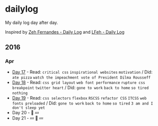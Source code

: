# dailylog

My daily log day after day.

Inspired by [Zeh Fernandes - Daily Log](https://github.com/zehfernandes/dailylog/) and [LFeh - Daily Log](https://github.com/LFeh/dailylog)

## 2016

### Apr

- [Day 17](https://github.com/danilovaz/dailylog/blob/master/log/04-17-2016.md) - Read: `critical css` `inspirational websites` `motivation` / Did: `ate pizza` `watch the impeachment vote of President Dilma Rousseff`
- [Day 18](https://github.com/danilovaz/dailylog/blob/master/log/04-18-2016.md) - Read: `css grid layout` `web font performance` `rupture css breakpoint` `twitter heart` / Did: `gone to work` `back to home` `so tired` `nothing`
- [Day 19](https://github.com/danilovaz/dailylog/blob/master/log/04-19-2016.md) - Read: `css selectors` `flexbox` `RSCSS` `refactor CSS` `ITCSS` `web fonts preloaded` / Did: `gone to work` `back to home` `so tired` `3 am and I don't sleep yet`
- Day 20 - :beers: :zzz:
- Day 21 - :zzz: :movie_camera: :zzz:
